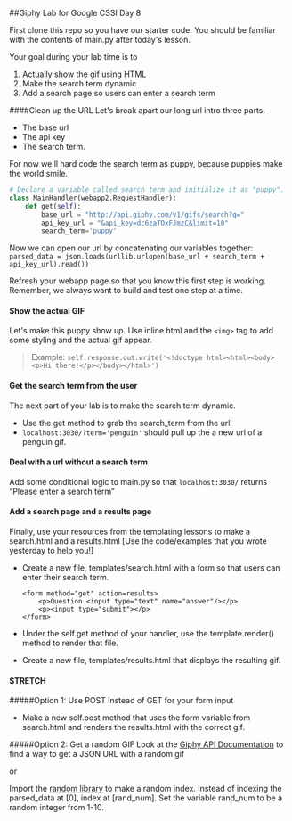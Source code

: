 ##Giphy Lab for Google CSSI Day 8

First clone this repo so you have our starter code. You should be familiar with the contents of main.py after today's lesson.

Your goal during your lab time is to

1. Actually show the gif using HTML
2. Make the search term dynamic
3. Add a search page so users can enter a search term

####Clean up the URL
Let's break apart our long url intro three parts. 
* The base url
* The api key 
* The search term. 

For now we'll hard code the search term as puppy, because puppies make the world smile. 
```python
# Declare a variable called search_term and initialize it as "puppy".
class MainHandler(webapp2.RequestHandler):
    def get(self):
        base_url = "http://api.giphy.com/v1/gifs/search?q="
        api_key_url = "&api_key=dc6zaTOxFJmzC&limit=10"
        search_term='puppy'
```
Now we can open our url by concatenating our variables together:
`parsed_data = json.loads(urllib.urlopen(base_url + search_term + api_key_url).read())`

Refresh your webapp page so that you know this first step is working. Remember, we always want to build and test one step at a time.

#### Show the actual GIF
Let's make this puppy show up. Use inline html and the `<img>` tag to add some styling and the actual gif appear. 
> Example: `self.response.out.write('<!doctype html><html><body><p>Hi there!</p></body></html>')`


#### Get the search term from the user

The next part of your lab is to make the search term dynamic. 

* Use the get method to grab the search_term from the url.
* `localhost:3030/?term='penguin'`  should pull up the a new url of a penguin gif.

#### Deal with a url without a search term
Add some conditional logic to main.py so that  `localhost:3030/` returns “Please enter a search term”

#### Add a search page and a results page

Finally, use your resources from the templating lessons to make a search.html and a results.html [Use the code/examples that you wrote yesterday to help you!]

* Create a new file, templates/search.html with a form so that users can enter their search term.
  
    ```
    <form method="get" action=results>
		<p>Question <input type="text" name="answer"/></p>
		<p><input type="submit"></p>
	</form>
   ```
   
* Under the self.get method of your handler, use the template.render() method to render that file.
* Create a new file, templates/results.html that displays the resulting gif.


#### STRETCH 
#####Option 1: Use POST instead of GET for your form input
* Make a new self.post method that uses the form variable from search.html and renders the results.html with the correct gif.

#####Option 2: Get a random GIF
Look at the [Giphy API Documentation](https://github.com/giphy/GiphyAPI) to find a way to get a JSON URL with a random gif

or

Import the [random library](https://docs.python.org/2/library/random.html) to make a random index. Instead of indexing the parsed_data at [0], index at [rand\_num]. Set the variable rand_num to be a random integer  from 1-10. 



